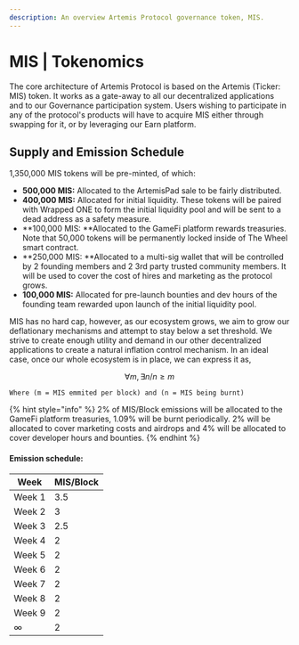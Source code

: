 ```yaml
---
description: An overview Artemis Protocol governance token, MIS.
---
```


# MIS | Tokenomics

The core architecture of Artemis Protocol is based on the Artemis (Ticker: MIS) token. It works as a gate-away to all our decentralized applications and to our Governance participation system. Users wishing to participate in any of the protocol's products will have to acquire MIS either through swapping for it, or by leveraging our Earn platform.

## Supply and Emission Schedule

1,350,000 MIS tokens will be pre-minted, of which:

* **500,000 MIS:** Allocated to the ArtemisPad sale to be fairly distributed.
* **400,000 MIS:** Allocated for initial liquidity. These tokens will be paired with Wrapped ONE to form the initial liquidity pool and will be sent to a dead address as a safety measure.
* **100,000 MIS: **Allocated to the GameFi platform rewards treasuries. Note that 50,000 tokens will be permanently locked inside of The Wheel smart contract.
* **250,000 MIS: **Allocated to a multi-sig wallet that will be controlled by 2 founding members and 2 3rd party trusted community members. It will be used to cover the cost of hires and marketing as the protocol grows.
* **100,000 MIS:** Allocated for pre-launch bounties and dev hours of the founding team rewarded upon launch of the initial liquidity pool.

MIS has no hard cap, however, as our ecosystem grows, we aim to grow our deflationary mechanisms and attempt to stay below a set threshold. We strive to create enough utility and demand in our other decentralized applications to create a natural inflation control mechanism. In an ideal case, once our whole ecosystem is in place, we can express it as,

$$
∀m,∃n/n≥m
$$

`Where (m = MIS emmited per block) and (n = MIS being burnt)`

{% hint style="info" %}
2% of MIS/Block emissions will be allocated to the GameFi platform treasuries, 1.09% will be burnt periodically. 2% will be allocated to cover marketing costs and airdrops and 4% will be allocated to cover developer hours and bounties.
{% endhint %}

#### Emission schedule:

| Week   | MIS/Block |
| ------ | --------- |
| Week 1 | 3.5       |
| Week 2 | 3         |
| Week 3 | 2.5       |
| Week 4 | 2         |
| Week 5 | 2         |
| Week 6 | 2         |
| Week 7 | 2         |
| Week 8 | 2         |
| Week 9 | 2         |
| ∞      | 2         |
